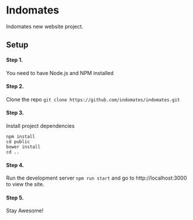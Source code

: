 # Indomates
Indomates new website project.

## Setup
#### Step 1.
You need to have Node.js and NPM installed

#### Step 2.
Clone the repo
`git clone https://github.com/indomates/indomates.git`

#### Step 3.
Install project dependencies
```
npm install
cd public
bower install
cd ..
```

#### Step 4.
Run the development server
`npm run start`
and go to http://localhost:3000 to view the site.

#### Step 5.
Stay Awesome!
